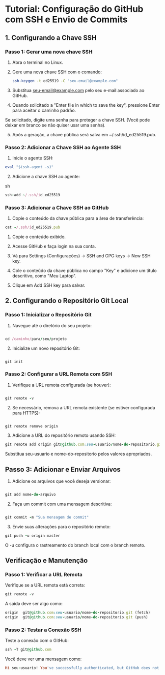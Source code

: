 # Tutorial: Configuração do GitHub com SSH e Envio de Commits

## 1. Configurando a Chave SSH

### Passo 1: Gerar uma nova chave SSH

1. Abra o terminal no Linux.
2. Gere uma nova chave SSH com o comando:

   ```sh
   ssh-keygen -t ed25519 -C "seu-email@example.com"
   ```

3. Substitua seu-email@example.com pelo seu e-mail associado ao GitHub.

4. Quando solicitado a "Enter file in which to save the key", pressione Enter para aceitar o caminho padrão.

Se solicitado, digite uma senha para proteger a chave SSH. (Você pode deixar em branco se não quiser usar uma senha).

5. Após a geração, a chave pública será salva em ~/.ssh/id_ed25519.pub.


### Passo 2: Adicionar a Chave SSH ao Agente SSH
1. Inicie o agente SSH:

```Ruby 
eval "$(ssh-agent -s)"
```


2. Adicione a chave SSH ao agente:

sh
```Ruby 
ssh-add ~/.ssh/id_ed25519
```

### Passo 3: Adicionar a Chave SSH ao GitHub
1. Copie o conteúdo da chave pública para a área de transferência:
```Ruby 
cat ~/.ssh/id_ed25519.pub
```


1. Copie o conteúdo exibido.

2. Acesse GitHub e faça login na sua conta.

3. Vá para Settings (Configurações) -> SSH and GPG keys -> New SSH key.

4. Cole o conteúdo da chave pública no campo "Key" e adicione um título descritivo, como "Meu Laptop".

5. Clique em Add SSH key para salvar.

## 2. Configurando o Repositório Git Local

### Passo 1: Inicializar o Repositório Git

1. Navegue até o diretório do seu projeto:

```Ruby 

cd /caminho/para/seu/projeto
```

2. Inicialize um novo repositório Git:


```Ruby 

git init

```

### Passo 2: Configurar a URL Remota com SSH
1. Verifique a URL remota configurada (se houver):


```Ruby 

git remote -v
```

2. Se necessário, remova a URL remota existente (se estiver configurada para HTTPS):


```Ruby 

git remote remove origin
```

3. Adicione a URL do repositório remoto usando SSH:

```Ruby 
git remote add origin git@github.com:seu-usuario/nome-do-repositorio.git
```

Substitua seu-usuario e nome-do-repositorio pelos valores apropriados.

## Passo 3: Adicionar e Enviar Arquivos

1. Adicione os arquivos que você deseja versionar:

```Ruby 

git add nome-do-arquivo
```
2. Faça um commit com uma mensagem descritiva:

```Ruby 

git commit -m "Sua mensagem de commit"
```
3. Envie suas alterações para o repositório remoto:

```Ruby 
git push -u origin master
```
O -u configura o rastreamento do branch local com o branch remoto.

## Verificação e Manutenção

### Passo 1: Verificar a URL Remota

Verifique se a URL remota está correta:

```Ruby
git remote -v
```

A saída deve ser algo como:

```Ruby
origin  git@github.com:seu-usuario/nome-do-repositorio.git (fetch)
origin  git@github.com:seu-usuario/nome-do-repositorio.git (push)
```

### Passo 2: Testar a Conexão SSH
Teste a conexão com o GitHub:



```Ruby 
ssh -T git@github.com
```
Você deve ver uma mensagem como:

```Ruby 
Hi seu-usuario! You've successfully authenticated, but GitHub does not provide shell access.
```

